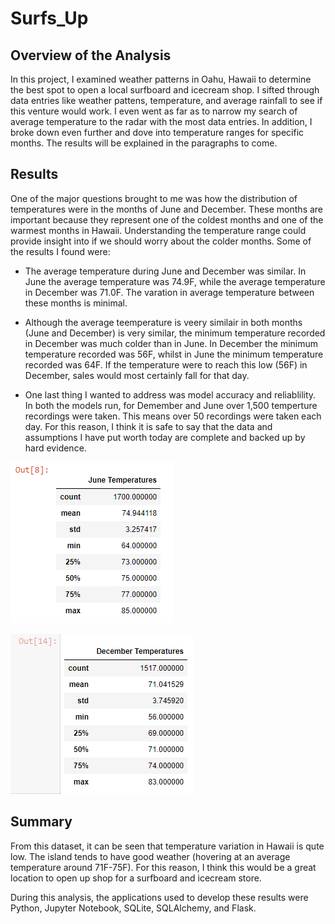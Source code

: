 # Surfs_Up

## Overview of the Analysis
In this project, I examined weather patterns in Oahu, Hawaii to determine the best spot to open a local surfboard and icecream shop. I sifted through data entries like weather pattens, temperature, and average rainfall to see if this venture would work. I even went as far as to narrow my search of average temperature to the radar with the most data entries. In addition, I broke down even further and dove into temperature ranges for specific months. The results will be explained in the paragraphs to come.

## Results
One of the major questions brought to me was how the distribution of temperatures were in the months of June and December. These months are important because they represent one of the coldest months and one of the warmest months in Hawaii. Understanding the temperature range could provide insight into if we should worry about the colder months. Some of the results I found were:

- The average temperature during June and December was similar. In June the average temperature was 74.9F, while the average temperature in December was 71.0F. The varation in average temperature between these months is minimal.

- Although the average teemperature is veery similair in both months (June and December) is very similar, the minimum temperature recorded in December was much colder than in June. In December the minimum temperature recorded was 56F, whilst in June the minimum temperature recorded was 64F. If the temperature were to reach this low (56F) in December, sales would most certainly fall for that day.

- One last thing I wanted to address was model accuracy and reliablility. In both the models run, for Demember and June over 1,500 temperture recordings were taken. This means over 50 recordings were taken each day. For this reason, I think it is safe to say that the data and assumptions I have put worth today are complete and backed up by hard evidence.

![JuneTemps](Resources/JuneTemps.PNG)

![DecTemps](Resources/DecTemps.PNG)

## Summary
From this dataset, it can be seen that temperature variation in Hawaii is qute low. The island tends to have good weather (hovering at an average temperature around 71F-75F). For this reason, I think this would be a great location to open up shop for a surfboard and icecream store. 

During this analysis, the applications used to develop these results were Python, Jupyter Notebook, SQLite, SQLAlchemy, and Flask.
